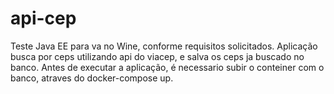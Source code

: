 # api-cep
Teste Java EE para va no Wine, conforme requisitos solicitados.
Aplicação busca por ceps utilizando api do viacep, e salva os ceps ja buscado no banco.
Antes de executar a aplicação, é necessario subir o conteiner com o banco, atraves do docker-compose up.
